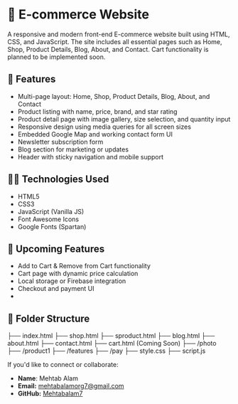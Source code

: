 # 🛒 E-commerce Website

A responsive and modern front-end E-commerce website built using HTML, CSS, and JavaScript. The site includes all essential pages such as Home, Shop, Product Details, Blog, About, and Contact. Cart functionality is planned to be implemented soon.

## 📌 Features

- Multi-page layout: Home, Shop, Product Details, Blog, About, and Contact
- Product listing with name, price, brand, and star rating
- Product detail page with image gallery, size selection, and quantity input
- Responsive design using media queries for all screen sizes
- Embedded Google Map and working contact form UI
- Newsletter subscription form
- Blog section for marketing or updates
- Header with sticky navigation and mobile support

## 🧑‍💻 Technologies Used

- HTML5  
- CSS3  
- JavaScript (Vanilla JS)  
- Font Awesome Icons  
- Google Fonts (Spartan)  

## 🚀 Upcoming Features

- Add to Cart & Remove from Cart functionality  
- Cart page with dynamic price calculation  
- Local storage or Firebase integration  
- Checkout and payment UI
- 
## 📁 Folder Structure

├── index.html
├── shop.html
├── sproduct.html
├── blog.html
├── about.html
├── contact.html
├── cart.html (Coming Soon)
├── /photo
├── /product1
├── /features
├── /pay
├── style.css
├── script.js


If you'd like to connect or collaborate:

- **Name**: Mehtab Alam  
- **Email:** mehtabalamorg7@gmail.com  
- **GitHub:** [Mehtabalam7](https://github.com/Mehtabalam7)


